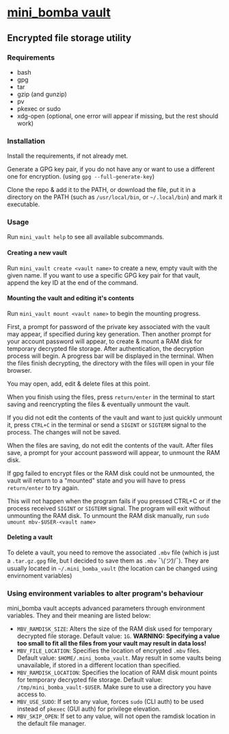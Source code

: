 # [mini_bomba vault](/bin/mini_vault)
## Encrypted file storage utility

### Requirements

* bash
* gpg
* tar
* gzip (and gunzip)
* pv
* pkexec or sudo
* xdg-open (optional, one error will appear if missing, but the rest should work)

### Installation

Install the requirements, if not already met.

Generate a GPG key pair, if you do not have any or want to use a different one for encryption. (using `gpg --full-generate-key`)

Clone the repo & add it to the PATH, or download the file, put it in a directory on the PATH (such as `/usr/local/bin`, or `~/.local/bin`) and mark it executable.

### Usage

Run `mini_vault help` to see all available subcommands.

#### Creating a new vault

Run `mini_vault create <vault name>` to create a new, empty vault with the given name. If you want to use a specific GPG key pair for that vault, append the key ID at the end of the command.

#### Mounting the vault and editing it's contents

Run `mini_vault mount <vault name>` to begin the mounting progress. 

First, a prompt for password of the private key associated with the vault may appear, if specified during key generation. 
Then another prompt for your account password will appear, to create & mount a RAM disk for temporary decrypted file storage.
After authentication, the decryption process will begin. A progress bar will be displayed in the terminal.
When the files finish decrypting, the directory with the files will open in your file browser.

You may open, add, edit & delete files at this point.

When you finish using the files, press `return/enter` in the terminal to start saving and reencrypting the files & eventually unmount the vault.

If you did not edit the contents of the vault and want to just quickly unmount it, press `CTRL+C` in the terminal or send a `SIGINT` or `SIGTERM` signal to the process. 
The changes will not be saved.

When the files are saving, do not edit the contents of the vault. 
After files save, a prompt for your account password will appear, to unmount the RAM disk.

If gpg failed to encrypt files or the RAM disk could not be unmounted, the vault will return to a "mounted" state and you will have to press `return/enter` to try again.

This will not happen when the program fails if you pressed CTRL+C or if the process received `SIGINT` or `SIGTERM` signal. 
The program will exit without unmounting the RAM disk. 
To unmount the RAM disk manually, run `sudo umount mbv-$USER-<vault name>`

#### Deleting a vault

To delete a vault, you need to remove the associated `.mbv` file (which is just a `.tar.gz.gpg` file, but I decided to save them as `.mbv` ¯\\_(ツ)_/¯).
They are usually located in `~/.mini_bomba_vault` (the location can be changed using envirnoment variables)

### Using environment variables to alter program's behaviour

mini_bomba vault accepts advanced parameters through environment variables.
They and their meaning are listed below:

* `MBV_RAMDISK_SIZE`: Alters the size of the RAM disk used for temporary decrypted file storage. Default value: `1G`. **WARNING: Specifying a value too small to fit all the files from your vault may result in data loss!**
* `MBV_FILE_LOCATION`: Specifies the location of encrypted `.mbv` files. Default value: `$HOME/.mini_bomba_vault`. May result in some vaults being unavailable, if stored in a different location than specified.
* `MBV_RAMDISK_LOCATION`: Specifies the location of RAM disk mount points for temporary decrypted file storage. Default value: `/tmp/mini_bomba_vault-$USER`. Make sure to use a directory you have access to.
* `MBV_USE_SUDO`: If set to any value, forces `sudo` (CLI auth) to be used instead of `pkexec` (GUI auth) for privilege elevation. 
* `MBV_SKIP_OPEN`: If set to any value, will not open the ramdisk location in the default file manager.

